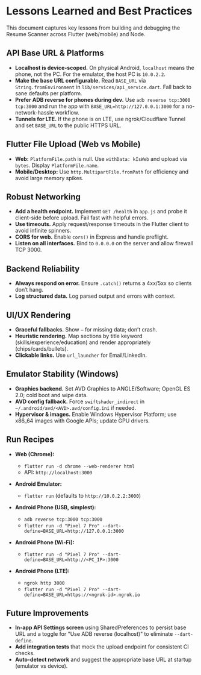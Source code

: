 # Lessons Learned and Best Practices

This document captures key lessons from building and debugging the Resume Scanner across Flutter (web/mobile) and Node.

## API Base URL & Platforms

- **Localhost is device-scoped.** On physical Android, `localhost` means the phone, not the PC. For the emulator, the host PC is `10.0.2.2`.
- **Make the base URL configurable.** Read `BASE_URL` via `String.fromEnvironment` in `lib/services/api_service.dart`. Fall back to sane defaults per platform.
- **Prefer ADB reverse for phones during dev.** Use `adb reverse tcp:3000 tcp:3000` and run the app with `BASE_URL=http://127.0.0.1:3000` for a no-network-hassle workflow.
- **Tunnels for LTE.** If the phone is on LTE, use ngrok/Cloudflare Tunnel and set `BASE_URL` to the public HTTPS URL.

## Flutter File Upload (Web vs Mobile)

- **Web:** `PlatformFile.path` is null. Use `withData: kIsWeb` and upload via `bytes`. Display `PlatformFile.name`.
- **Mobile/Desktop:** Use `http.MultipartFile.fromPath` for efficiency and avoid large memory spikes.

## Robust Networking

- **Add a health endpoint.** Implement `GET /health` in `app.js` and probe it client-side before upload. Fail fast with helpful errors.
- **Use timeouts.** Apply request/response timeouts in the Flutter client to avoid infinite spinners.
- **CORS for web.** Enable `cors()` in Express and handle preflight.
- **Listen on all interfaces.** Bind to `0.0.0.0` on the server and allow firewall TCP 3000.

## Backend Reliability

- **Always respond on error.** Ensure `.catch()` returns a 4xx/5xx so clients don’t hang.
- **Log structured data.** Log parsed output and errors with context.

## UI/UX Rendering

- **Graceful fallbacks.** Show `—` for missing data; don’t crash.
- **Heuristic rendering.** Map sections by title keyword (skills/experience/education) and render appropriately (chips/cards/bullets).
- **Clickable links.** Use `url_launcher` for Email/LinkedIn.

## Emulator Stability (Windows)

- **Graphics backend.** Set AVD Graphics to ANGLE/Software; OpenGL ES 2.0; cold boot and wipe data.
- **AVD config fallback.** Force `swiftshader_indirect` in `~/.android/avd/<AVD>.avd/config.ini` if needed.
- **Hypervisor & images.** Enable Windows Hypervisor Platform; use x86_64 images with Google APIs; update GPU drivers.

## Run Recipes

- **Web (Chrome):**
  - `flutter run -d chrome --web-renderer html`
  - API: `http://localhost:3000`

- **Android Emulator:**
  - `flutter run` (defaults to `http://10.0.2.2:3000`)

- **Android Phone (USB, simplest):**
  - `adb reverse tcp:3000 tcp:3000`
  - `flutter run -d "Pixel 7 Pro" --dart-define=BASE_URL=http://127.0.0.1:3000`

- **Android Phone (Wi‑Fi):**
  - `flutter run -d "Pixel 7 Pro" --dart-define=BASE_URL=http://<PC_IP>:3000`

- **Android Phone (LTE):**
  - `ngrok http 3000`
  - `flutter run -d "Pixel 7 Pro" --dart-define=BASE_URL=https://<ngrok-id>.ngrok.io`

## Future Improvements

- **In-app API Settings screen** using SharedPreferences to persist base URL and a toggle for "Use ADB reverse (localhost)" to eliminate `--dart-define`.
- **Add integration tests** that mock the upload endpoint for consistent CI checks.
- **Auto-detect network** and suggest the appropriate base URL at startup (emulator vs device).
